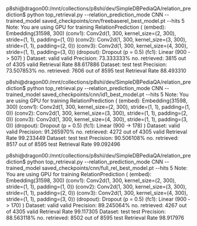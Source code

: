 p8shi@dragon00:/mnt/collections/p8shi/dev/SimpleDBPediaQA/relation_prediction$ python top_retrieval.py --relation_prediction_mode CNN --trained_model saved_checkpoints/cnn/freebaserel_best_model.pt --hits 5
Note: You are using GPU for training
RelationPrediction (
  (embed): Embedding(31598, 300)
  (conv1): Conv2d(1, 300, kernel_size=(2, 300), stride=(1, 1), padding=(1, 0))
  (conv2): Conv2d(1, 300, kernel_size=(3, 300), stride=(1, 1), padding=(2, 0))
  (conv3): Conv2d(1, 300, kernel_size=(4, 300), stride=(1, 1), padding=(3, 0))
  (dropout): Dropout (p = 0.5)
  (fc1): Linear (900 -> 507)
)
Dataset: valid
valid Precision:  73.333333%
no. retrieved: 3815 out of 4305
valid Retrieval Rate  88.617886
Dataset: test
test Precision:  73.507853%
no. retrieved: 7606 out of 8595
test Retrieval Rate  88.493310

p8shi@dragon00:/mnt/collections/p8shi/dev/SimpleDBPediaQA/relation_prediction$ python top_retrieval.py --relation_prediction_mode CNN --trained_model saved_checkpoints/cnn/id1_best_model.pt --hits 5
Note: You are using GPU for training
RelationPrediction (
  (embed): Embedding(31598, 300)
  (conv1): Conv2d(1, 300, kernel_size=(2, 300), stride=(1, 1), padding=(1, 0))
  (conv2): Conv2d(1, 300, kernel_size=(3, 300), stride=(1, 1), padding=(2, 0))
  (conv3): Conv2d(1, 300, kernel_size=(4, 300), stride=(1, 1), padding=(3, 0))
  (dropout): Dropout (p = 0.5)
  (fc1): Linear (900 -> 178)
)
Dataset: valid
valid Precision:  91.265970%
no. retrieved: 4272 out of 4305
valid Retrieval Rate  99.233449
Dataset: test
test Precision:  90.506108%
no. retrieved: 8517 out of 8595
test Retrieval Rate  99.092496


p8shi@dragon00:/mnt/collections/p8shi/dev/SimpleDBPediaQA/relation_prediction$ python top_retrieval.py --relation_prediction_mode CNN --trained_model saved_checkpoints/cnn/full_rel_best_model.pt --hits 5
Note: You are using GPU for training
RelationPrediction (
  (embed): Embedding(31598, 300)
  (conv1): Conv2d(1, 300, kernel_size=(2, 300), stride=(1, 1), padding=(1, 0))
  (conv2): Conv2d(1, 300, kernel_size=(3, 300), stride=(1, 1), padding=(2, 0))
  (conv3): Conv2d(1, 300, kernel_size=(4, 300), stride=(1, 1), padding=(3, 0))
  (dropout): Dropout (p = 0.5)
  (fc1): Linear (900 -> 170)
)
Dataset: valid
valid Precision:  89.245064%
no. retrieved: 4267 out of 4305
valid Retrieval Rate  99.117305
Dataset: test
test Precision:  88.563118%
no. retrieved: 8502 out of 8595
test Retrieval Rate  98.917976